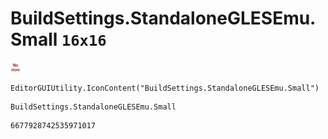 # BuildSettings.StandaloneGLESEmu.Small `16x16`
<img src="/img/BuildSettings.StandaloneGLESEmu.Small.png" width=16 height=16>

``` CSharp
EditorGUIUtility.IconContent("BuildSettings.StandaloneGLESEmu.Small")
```
```
BuildSettings.StandaloneGLESEmu.Small
```
```
6677928742535971017
```
